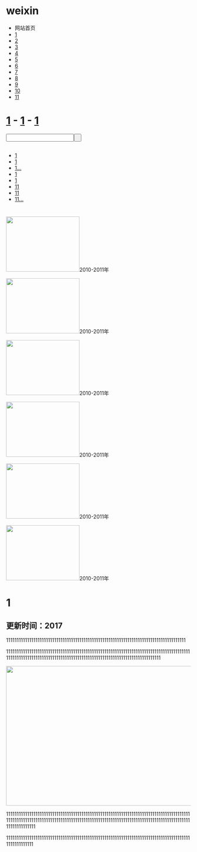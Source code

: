 # weixin

<html xmlns="http://www.w3.org/1999/xhtml">
<head>
<meta http-equiv="Content-Type" content="text/html; charset=utf-8" />

<link href="css/content.css" rel="stylesheet" type="text/css" />

</head>

<body>
	<div id="mybody">
    	<div id="top">
        	<div class="menu">
            	<ul>
                	<li>网站首页</li>
                    <li><a href=https://liruida.github.io/classclass/>1</a></li>
                    <li><a href="https://liruida.github.io/first/">2</a></li>
                    <li><a href="#">3</a></li>
                    <li><a href="#">4</a></li>
                    <li><a href="#">5</a></li>
                    <li><a href="#">6</a></li>
                    <li><a href="#">7</a></li>
                    <li><a href="#">8</a></li>
                    <li><a href="#">9</a></li>
                     <li><a href="#">10</a></li>
                    <li><a href="#" class="specil">11</a></li>                    
                </ul>
            </div>           
        </div>
      <div id="dh">
            	<h1><a href="index.html">1</a> - <a href="list.html">1</a> - <a href="#">1</a></h1>
            	<div id="search">
            <input name="search" type="text" class="search_text" /><input name="searchbut" type="button" class="search_but" value=" " />
            </div>
          </div>
        <div id="left">
        	<div id="hot">
            	<h2></h2>
                <ul>
                	<li><a href="#">1</a></li> 
					<li><a href="#">1</a> </li>
					<li><a href="#">1… </a></li>
					<li><a href="#">1 </a></li>
					<li><a href="#">1</a></li>
					<li><a href="#">11</a></li> 
					<li><a href="#">11</a></li> 
					<li><a href="#">11…</a></li>
                </ul>
            </div>
          	<div id="pic">
          		<h1></h1>
	           	<div id="colee" >
					<div id="colee1">
					<p> <img src="images/pic.gif" width="200" height="150" />2010-2011年</p>
					<p> <img src="images/pic.gif" width="200" height="150" />2010-2011年</p>
					<p> <img src="images/pic.gif" width="200" height="150" />2010-2011年</p>
					<p> <img src="images/pic.gif" width="200" height="150" />2010-2011年</p>
					<p> <img src="images/pic.gif" width="200" height="150" />2010-2011年</p>
					<p> <img src="images/pic.gif" width="200" height="150" />2010-2011年</p>
				</div>
				<div id="colee2"></div>
			</div>
        </div>
    </div>
    <div id="right">
        <h1>1</h1>
        <h2>    更新时间：2017</h2>
            <p>11111111111111111111111111111111111111111111111111111111111111111111111111111111111111</p>
    		<p>111111111111111111111111111111111111111111111111111111111111111111111111111111111111111111111111111111111111111111111111111111111111111111111111111111111111111111</p>
    		<p><img src="images/newspic.jpg" width="550px" height="380px"></p>
    		<p>1111111111111111111111111111111111111111111111111111111111111111111111111111111111111111111111111111111111111111111111111111111111111111111111111111111111111111111111111111111111111111111111</p>
    		<p>11111111111111111111111111111111111111111111111111111111111111111111111111111111111111111111111111111</p>
       
   
 
   
</body>

</html>

